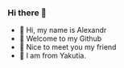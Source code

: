 ### Hi there 👋
- 🔭 Hi, my name is Alexandr
- 🌱 Welcome to my Github
- 👯 Nice to meet you my friend
- 🤔 I am from Yakutia.





